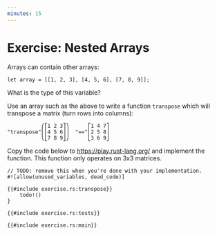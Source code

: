 ```yaml
---
minutes: 15
---
```


# Exercise: Nested Arrays

Arrays can contain other arrays:

```rust,editable
let array = [[1, 2, 3], [4, 5, 6], [7, 8, 9]];
```

What is the type of this variable?

Use an array such as the above to write a function `transpose` which will
transpose a matrix (turn rows into columns):

<!-- mdbook-xgettext: skip -->

```bob
           ⎛⎡1 2 3⎤⎞      ⎡1 4 7⎤
"transpose"⎜⎢4 5 6⎥⎟  "=="⎢2 5 8⎥
           ⎝⎣7 8 9⎦⎠      ⎣3 6 9⎦
```

Copy the code below to <https://play.rust-lang.org/> and implement the function.
This function only operates on 3x3 matrices.

```rust,should_panic
// TODO: remove this when you're done with your implementation.
#![allow(unused_variables, dead_code)]

{{#include exercise.rs:transpose}}
    todo!()
}

{{#include exercise.rs:tests}}

{{#include exercise.rs:main}}
```
